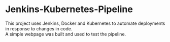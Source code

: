 # Jenkins-Kubernetes-Pipeline
This project uses Jenkins, Docker and Kubernetes to automate deployments in response to changes in code.  
A simple webpage was built and used to test the pipeline. 
